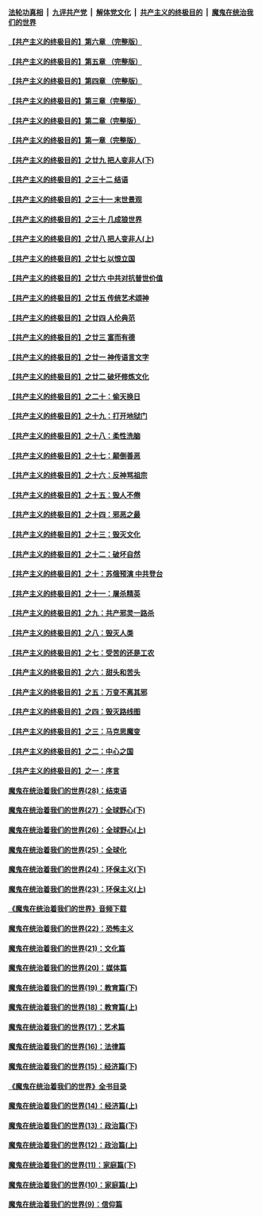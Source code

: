 ####  [法轮功真相](../../../../basic/blob/master/README.md?t=06191131) &nbsp;|&nbsp; [九评共产党](../../../../9ping.md/blob/master/README.md?t=06191131) &nbsp;|&nbsp; [解体党文化](../../../../jtdwh.md/blob/master/README.md?t=06191131)  &nbsp;|&nbsp; [共产主义的终极目的](../../../../gczydzjmd.md/blob/master/README.md?t=06191131) &nbsp;|&nbsp; [魔鬼在统治我们的世界](../../../../mgztzwmdsj.md/blob/master/README.md?t=06191131) 

#### [【共产主义的终极目的】第六章 （完整版）](../pages/nsc422/n11428913.md?t=06191131) 

#### [【共产主义的终极目的】第五章 （完整版）](../pages/nsc422/n11428912.md?t=06191131) 

#### [【共产主义的终极目的】第四章 （完整版）](../pages/nsc422/n11428907.md?t=06191131) 

#### [【共产主义的终极目的】第三章（完整版）](../pages/nsc422/n11428848.md?t=06191131) 

#### [【共产主义的终极目的】第二章（完整版）](../pages/nsc422/n11428831.md?t=06191131) 

#### [【共产主义的终极目的】第一章（完整版）](../pages/nsc422/n11417651.md?t=06191131) 

#### [【共产主义的终极目的】之廿九 把人变非人(下)](../pages/nsc422/n11344140.md?t=06191131) 

#### [【共产主义的终极目的】之三十二 结语](../pages/nsc422/n11360535.md?t=06191131) 

#### [【共产主义的终极目的】之三十一 末世景观](../pages/nsc422/n11351129.md?t=06191131) 

#### [【共产主义的终极目的】之三十 几成狼世界](../pages/nsc422/n11348280.md?t=06191131) 

#### [【共产主义的终极目的】之廿八 把人变非人(上)](../pages/nsc422/n11340492.md?t=06191131) 

#### [【共产主义的终极目的】之廿七 以恨立国](../pages/nsc422/n11336944.md?t=06191131) 

#### [【共产主义的终极目的】之廿六 中共对抗普世价值](../pages/nsc422/n11324785.md?t=06191131) 

#### [【共产主义的终极目的】之廿五 传统艺术颂神](../pages/nsc422/n11296396.md?t=06191131) 

#### [【共产主义的终极目的】之廿四 人伦典范](../pages/nsc422/n11296397.md?t=06191131) 

#### [【共产主义的终极目的】之廿三 富而有德](../pages/nsc422/n11283598.md?t=06191131) 

#### [【共产主义的终极目的】之廿一 神传语言文字](../pages/nsc422/n11263265.md?t=06191131) 

#### [【共产主义的终极目的】之廿二 破坏修炼文化](../pages/nsc422/n11245728.md?t=06191131) 

#### [【共产主义的终极目的】之二十：偷天换日](../pages/nsc422/n11238846.md?t=06191131) 

#### [【共产主义的终极目的】之十九：打开地狱门](../pages/nsc422/n11206376.md?t=06191131) 

#### [【共产主义的终极目的】之十八：柔性洗脑](../pages/nsc422/n11199994.md?t=06191131) 

#### [【共产主义的终极目的】之十七：颠倒善恶](../pages/nsc422/n11179782.md?t=06191131) 

#### [【共产主义的终极目的】之十六：反神骂祖宗](../pages/nsc422/n11166798.md?t=06191131) 

#### [【共产主义的终极目的】之十五：毁人不倦](../pages/nsc422/n11166792.md?t=06191131) 

#### [【共产主义的终极目的】之十四：邪恶之最](../pages/nsc422/n11150249.md?t=06191131) 

#### [【共产主义的终极目的】之十三：毁灭文化](../pages/nsc422/n11135227.md?t=06191131) 

#### [【共产主义的终极目的】之十二：破坏自然](../pages/nsc422/n11135214.md?t=06191131) 

#### [【共产主义的终极目的】之十：苏俄预演 中共登台](../pages/nsc422/n11118424.md?t=06191131) 

#### [【共产主义的终极目的】之十一：屠杀精英](../pages/nsc422/n11118442.md?t=06191131) 

#### [【共产主义的终极目的】之九：共产邪灵一路杀](../pages/nsc422/n11114139.md?t=06191131) 

#### [【共产主义的终极目的】之八：毁灭人类](../pages/nsc422/n11108503.md?t=06191131) 

#### [【共产主义的终极目的】之七：受苦的还是工农](../pages/nsc422/n11101809.md?t=06191131) 

#### [【共产主义的终极目的】之六：甜头和苦头](../pages/nsc422/n11096971.md?t=06191131) 

#### [【共产主义的终极目的】之五：万变不离其邪](../pages/nsc422/n11091285.md?t=06191131) 

#### [【共产主义的终极目的】之四：毁灭路线图](../pages/nsc422/n11086284.md?t=06191131) 

#### [【共产主义的终极目的】之三：马克思魔变](../pages/nsc422/n11061941.md?t=06191131) 

#### [【共产主义的终极目的】之二：中心之国](../pages/nsc422/n11047728.md?t=06191131) 

#### [【共产主义的终极目的】之一：序言](../pages/nsc422/n11086077.md?t=06191131) 

#### [魔鬼在统治着我们的世界(28)：结束语](../pages/nsc422/n10936246.md?t=06191131) 

#### [魔鬼在统治着我们的世界(27)：全球野心(下)](../pages/nsc422/n10928319.md?t=06191131) 

#### [魔鬼在统治着我们的世界(26)：全球野心(上)](../pages/nsc422/n10900318.md?t=06191131) 

#### [魔鬼在统治着我们的世界(25)：全球化](../pages/nsc422/n10788205.md?t=06191131) 

#### [魔鬼在统治着我们的世界(24)：环保主义(下)](../pages/nsc422/n10695307.md?t=06191131) 

#### [魔鬼在统治着我们的世界(23)：环保主义(上)](../pages/nsc422/n10688613.md?t=06191131) 

#### [《魔鬼在统治着我们的世界》音频下载](../pages/nsc422/n10635553.md?t=06191131) 

#### [魔鬼在统治着我们的世界(22)：恐怖主义](../pages/nsc422/n10614727.md?t=06191131) 

#### [魔鬼在统治着我们的世界(21)：文化篇](../pages/nsc422/n10597706.md?t=06191131) 

#### [魔鬼在统治着我们的世界(20)：媒体篇](../pages/nsc422/n10586579.md?t=06191131) 

#### [魔鬼在统治着我们的世界(19)：教育篇(下)](../pages/nsc422/n10564808.md?t=06191131) 

#### [魔鬼在统治着我们的世界(18)：教育篇(上)](../pages/nsc422/n10526970.md?t=06191131) 

#### [魔鬼在统治着我们的世界(17)：艺术篇](../pages/nsc422/n10499093.md?t=06191131) 

#### [魔鬼在统治着我们的世界(16)：法律篇](../pages/nsc422/n10485969.md?t=06191131) 

#### [魔鬼在统治着我们的世界(15)：经济篇(下)](../pages/nsc422/n10469975.md?t=06191131) 

#### [《魔鬼在统治着我们的世界》全书目录](../pages/nsc422/n10464261.md?t=06191131) 

#### [魔鬼在统治着我们的世界(14)：经济篇(上)](../pages/nsc422/n10457370.md?t=06191131) 

#### [魔鬼在统治着我们的世界(13)：政治篇(下)](../pages/nsc422/n10448270.md?t=06191131) 

#### [魔鬼在统治着我们的世界(12)：政治篇(上)](../pages/nsc422/n10444576.md?t=06191131) 

#### [魔鬼在统治着我们的世界(11)：家庭篇(下)](../pages/nsc422/n10440961.md?t=06191131) 

#### [魔鬼在统治着我们的世界(10)：家庭篇(上)](../pages/nsc422/n10435448.md?t=06191131) 

#### [魔鬼在统治着我们的世界(9)：信仰篇](../pages/nsc422/n10432159.md?t=06191131) 

